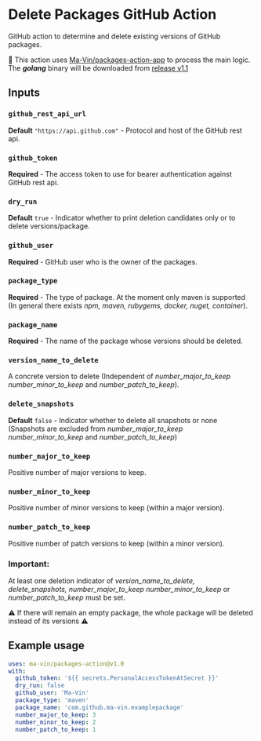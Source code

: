 # Delete Packages GitHub Action

GitHub action to determine and delete existing versions of GitHub packages.

:rocket: This action uses [Ma-Vin/packages-action-app](https://github.com/Ma-Vin/packages-action-app) to process the main logic. The ***golang*** binary will be downloaded from [release v1.1](https://github.com/Ma-Vin/packages-action-app/releases/tag/v1.1)


## Inputs

### `github_rest_api_url`
 **Default** `"https://api.github.com"` - Protocol and host of the GitHub rest api.

### `github_token`
**Required**  - The access token to use for bearer authentication against GitHub rest api.

### `dry_run`
**Default** `true` - Indicator whether to print deletion candidates only or to delete versions/package.

### `github_user`
**Required**  - GitHub user who is the owner of the packages.

### `package_type`
**Required**  - The type of package. At the moment only maven is supported (In general there exists *npm, maven, rubygems, docker, nuget, container*).

### `package_name`
**Required**  - The name of the package whose versions should be deleted.

### `version_name_to_delete`
A concrete version to delete (Independent of *number_major_to_keep number_minor_to_keep* and *number_patch_to_keep*).

### `delete_snapshots`
**Default** `false` - Indicator whether to delete all snapshots or none (Snapshots are excluded from *number_major_to_keep number_minor_to_keep* and *number_patch_to_keep*)

### `number_major_to_keep`
Positive number of major versions to keep.

### `number_minor_to_keep`
Positive number of minor versions to keep (within a major version).

### `number_patch_to_keep`
Positive number of patch versions to keep (within a minor version).

### Important:
At least one deletion indicator of *version_name_to_delete, delete_snapshots, number_major_to_keep number_minor_to_keep* or *number_patch_to_keep* must be set.

:warning: If there will remain an empty package, the whole package will be deleted instead of its versions :warning:


## Example usage

```yaml
uses: ma-vin/packages-action@v1.0
with:
  github_token: '${{ secrets.PersonalAccessTokenAtSecret }}'
  dry_run: false
  github_user: 'Ma-Vin'
  package_type: 'maven'
  package_name: 'com.github.ma-vin.examplepackage'
  number_major_to_keep: 3
  number_minor_to_keep: 2
  number_patch_to_keep: 1
```